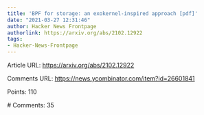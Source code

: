 ```yaml
---
title: 'BPF for storage: an exokernel-inspired approach [pdf]'
date: "2021-03-27 12:31:46"
author: Hacker News Frontpage
authorlink: https://arxiv.org/abs/2102.12922
tags:
- Hacker-News-Frontpage
---
```


<p>Article URL: <a href="https://arxiv.org/abs/2102.12922">https://arxiv.org/abs/2102.12922</a></p>
<p>Comments URL: <a href="https://news.ycombinator.com/item?id=26601841">https://news.ycombinator.com/item?id=26601841</a></p>
<p>Points: 110</p>
<p># Comments: 35</p>
